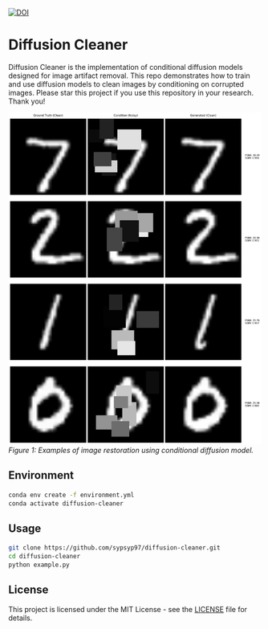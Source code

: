 [![DOI](https://zenodo.org/badge/884008167.svg)](https://doi.org/10.5281/zenodo.14047997)
# Diffusion Cleaner

Diffusion Cleaner is the implementation of conditional diffusion models designed for image artifact removal. This repo demonstrates how to train and use diffusion models to clean images by conditioning on corrupted images. Please star this project if you use this repository in your research. Thank you!

![Results](restoration_results_4_samples.png)
*Figure 1: Examples of image restoration using conditional diffusion model.*

## Environment

```bash
conda env create -f environment.yml
conda activate diffusion-cleaner
```

## Usage

```bash
git clone https://github.com/sypsyp97/diffusion-cleaner.git
cd diffusion-cleaner
python example.py
```

## License

This project is licensed under the MIT License - see the [LICENSE](LICENSE) file for details.
